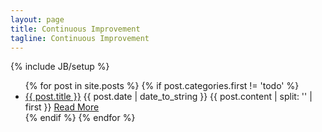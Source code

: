 ```yaml
---
layout: page
title: Continuous Improvement
tagline: Continuous Improvement
---
```

{% include JB/setup %}

<ul class="posts">
  {% for post in site.posts %}
  {% if post.categories.first != 'todo' %}
    <li class="post {{post.categories}}">
        <a class="title" href="{{ BASE_PATH }}{{ post.url }}">{{ post.title }}</a>
        <span class="date">{{ post.date | date_to_string }}</span>
        {{ post.content | split: '<!-- more -->' | first }}
        <a class="readmore" href="{{ BASE_PATH }}{{ post.url }}">Read More</a>        
    </li>
  {% endif %}
  {% endfor %}
</ul>

